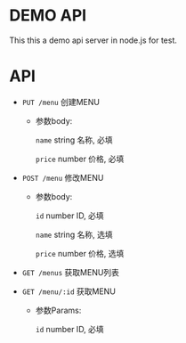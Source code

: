 # DEMO API

This this a demo api server in node.js for test.

# API

- `PUT /menu` 创建MENU

    - 参数body:

      `name` string 名称, 必填

      `price` number 价格, 必填


- `POST /menu` 修改MENU

    - 参数body:

      `id` number ID, 必填

      `name` string 名称, 选填

      `price` number 价格, 选填

- `GET /menus` 获取MENU列表

- `GET /menu/:id` 获取MENU

    - 参数Params:

      `id` number ID, 必填